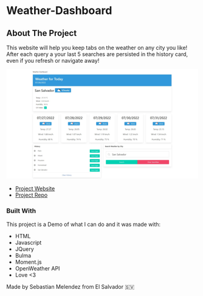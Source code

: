 # Weather-Dashboard

## About The Project

This website will help you keep tabs on the weather on any city you like!
After each query a your last 5 searches are persisted in the history card, even if you refresh or navigate away!

![Product Name Screen Shot](./assets/images/fullpageScreenshot.jpeg)

* [Project Website](https://sebasmelendez.github.io/Weather-Dashboard/)
* [Project Repo](https://github.com/SebasMelendez/Weather-Dashboard)


### Built With

This project is a Demo of what I can do and it was made with:

* HTML
* Javascript
* JQuery
* Bulma
* Moment.js
* OpenWeather API
* Love <3

Made by Sebastian Melendez from El Salvador :el_salvador:
